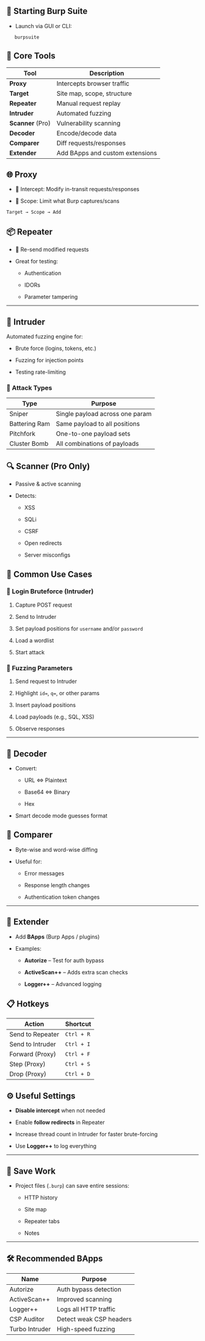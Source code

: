 ## 🚀 Starting Burp Suite

- Launch via GUI or CLI:
```
   burpsuite
```

## 🧰 Core Tools

|Tool|Description|
|---|---|
|**Proxy**|Intercepts browser traffic|
|**Target**|Site map, scope, structure|
|**Repeater**|Manual request replay|
|**Intruder**|Automated fuzzing|
|**Scanner** (Pro)|Vulnerability scanning|
|**Decoder**|Encode/decode data|
|**Comparer**|Diff requests/responses|
|**Extender**|Add BApps and custom extensions|

## 🌐 Proxy

- 🔧 Intercept: Modify in-transit requests/responses
    
- 🎯 Scope: Limit what Burp captures/scans
```
Target → Scope → Add
```

## 📦 Repeater

- 🔁 Re-send modified requests
    
- Great for testing:
    
    - Authentication
        
    - IDORs
        
    - Parameter tampering
        

---

## 🤖 Intruder

Automated fuzzing engine for:

- Brute force (logins, tokens, etc.)
    
- Fuzzing for injection points
    
- Testing rate-limiting

### 🔢 Attack Types

|Type|Purpose|
|---|---|
|Sniper|Single payload across one param|
|Battering Ram|Same payload to all positions|
|Pitchfork|One-to-one payload sets|
|Cluster Bomb|All combinations of payloads|
## 🔍 Scanner (Pro Only)

- Passive & active scanning
    
- Detects:
    
    - XSS
        
    - SQLi
        
    - CSRF
        
    - Open redirects
        
    - Server misconfigs

## 🧪 Common Use Cases

### 🔐 Login Bruteforce (Intruder)

1. Capture POST request
    
2. Send to Intruder
    
3. Set payload positions for `username` and/or `password`
    
4. Load a wordlist
    
5. Start attack
    

### 🧵 Fuzzing Parameters

1. Send request to Intruder
    
2. Highlight `id=`, `q=`, or other params
    
3. Insert payload positions
    
4. Load payloads (e.g., SQL, XSS)
    
5. Observe responses
    

---

## 🧬 Decoder

- Convert:
    
    - URL <=> Plaintext
        
    - Base64 <=> Binary
        
    - Hex
        
- Smart decode mode guesses format

## 📑 Comparer

- Byte-wise and word-wise diffing
    
- Useful for:
    
    - Error messages
        
    - Response length changes
        
    - Authentication token changes
        

---

## 🔌 Extender

- Add **BApps** (Burp Apps / plugins)
    
- Examples:
    
    - **Autorize** – Test for auth bypass
        
    - **ActiveScan++** – Adds extra scan checks
        
    - **Logger++** – Advanced logging


## 📋 Hotkeys

|Action|Shortcut|
|---|---|
|Send to Repeater|`Ctrl + R`|
|Send to Intruder|`Ctrl + I`|
|Forward (Proxy)|`Ctrl + F`|
|Step (Proxy)|`Ctrl + S`|
|Drop (Proxy)|`Ctrl + D`|
## ⚙️ Useful Settings

- **Disable intercept** when not needed
    
- Enable **follow redirects** in Repeater
    
- Increase thread count in Intruder for faster brute-forcing
    
- Use **Logger++** to log everything
    

---

## 📁 Save Work

- Project files (`.burp`) can save entire sessions:
    
    - HTTP history
        
    - Site map
        
    - Repeater tabs
        
    - Notes
        

---

## 🛠 Recommended BApps

|Name|Purpose|
|---|---|
|Autorize|Auth bypass detection|
|ActiveScan++|Improved scanning|
|Logger++|Logs all HTTP traffic|
|CSP Auditor|Detect weak CSP headers|
|Turbo Intruder|High-speed fuzzing|
